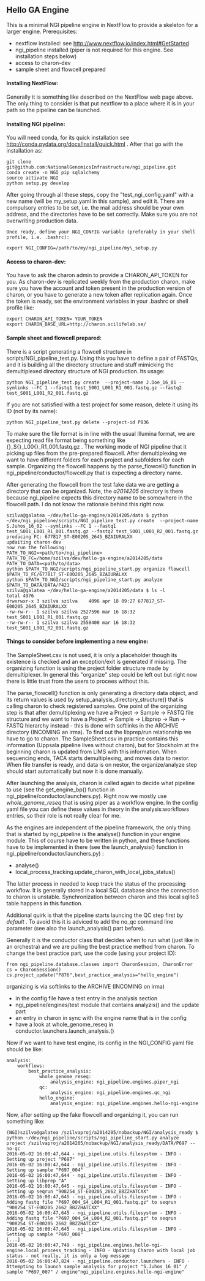 Hello GA Engine
---------------

This is a minimal NGI pipeline engine in NextFlow to provide a skeleton for a
larger engine. Prerequisites:

- nextflow installed: see http://www.nextflow.io/index.html#GetStarted 
- ngi\_pipeline installed (piper is not required for this engine. See
  installation steps below)
- access to charon-dev
- sample sheet and flowcell prepared

#### Installing NextFlow:

Generally it is something like described on the NextFlow web page above.  The
only thing to consider is that put nextflow to a place where it is in your path
so the pipeline can be launched.

#### Installing NGI pipeline:

You will need conda, for its quick installation see
http://conda.pydata.org/docs/install/quick.html . After that go with the
installation as:

    git clone git@github.com:NationalGenomicsInfrastructure/ngi_pipeline.git
    conda create -n NGI pip sqlalchemy 
    source activate NGI
    python setup.py develop

After going through all these steps, copy the "test\_ngi\_config.yaml" with a
new name (will be my\_setup.yaml in this sample), and edit it. There are
compulsory entries to be set, i.e.  the mail address should be your own
address, and the directories have to be set correctly. Make sure you are not
overwriting production data.

    Once ready, define your NGI_CONFIG variable (preferably in your shell
    profile, i.e. .bashrc):

    export NGI_CONFIG=/path/to/my/ngi_pipeline/my\_setup.py

#### Access to charon-dev:

You have to ask the charon admin to provide a CHARON\_API\_TOKEN for you. As
charon-dev is replicated weekly from the production charon, make sure you have
the account and token present in the production version of charon, or you have
to generate a new token after replication again. Once the token is ready, set
the environment variables in your .bashrc or shell profile like:

    export CHARON_API_TOKEN= YOUR_TOKEN
    export CHARON_BASE_URL=http://charon.scilifelab.se/

#### Sample sheet and flowcell prepared:

There is a script generating a flowcell structure in
scripts/NGI\_pipeline\_test.py. Using this you have to define a pair of FASTQs,
and it is building all the directory structure and stuff mimicking the
demultiplexed directory structure of NGI production. Its usage:

    python NGI_pipeline_test.py create  --project-name J.Doe_16_01 --symlinks --FC 1 --fastq1 test_S001_L001_R1_001.fastq.gz --fastq2 test_S001_L001_R2_001.fastq.gz

If you are not satisfied with a test project for some reason, delete it using
its ID (not by its name):

    python NGI_pipeline_test.py delete --project-id P836

To make sure the file format is in line with the usual Illumina format, we are
expecting read file format being something like
{}\_S{}\_L00{}\_R1\_001.fastq.gz . The working mode of NGI pipeline that it
picking up files from the pre-prepared flowcell. After demultiplexing we want
to have different folders for each project and subfolders for each sample.
Organizing the flowcell happens by the parse\_flowcell() function in
ngi\_pipeline/conductor/flowcell.py that is expecting a directory name. 

After generating the flowcell from the test fake data we are getting a
directory that can be organized. Note, the *a2014205* directory is there
because ngi\_pipeline expects this directory name to be somewhere in the
flowcell path. I do not know the rationale behind this right now.

    szilva@galatea ~/dev/hello-ga-engine/a2014205/data $ python ~/dev/ngi_pipeline/scripts/NGI_pipeline_test.py create  --project-name S.Juhos_16_02 --symlinks --FC 1 --fastq1 test_S001_L001_R1_001.fastq.gz --fastq2 test_S001_L001_R2_001.fastq.gz
    producing FC: 677817_ST-E00205_2645_BZAIURALXX
    updaiting charon-dev
    now run the following:
    PATH_TO_NGI=<path/to>/ngi_pipeline>
    PATH_TO_FC=/home/szilva/dev/hello-ga-engine/a2014205/data
    PATH_TO_DATA=<path/to/data>
    python $PATH_TO_NGI/scripts/ngi_pipeline_start.py organize flowcell $PATH_TO_FC/677817_ST-E00205_2645_BZAIURALXX
    python $PATH_TO_NGI/scripts/ngi_pipeline_start.py analyze $PATH_TO_DATA/DATA/P421
    szilva@galatea ~/dev/hello-ga-engine/a2014205/data $ ls -l
    total 4976
    drwxrwxr-x 3 szilva szilva    4096 apr 18 09:27 677817_ST-E00205_2645_BZAIURALXX
    -rw-rw-r-- 1 szilva szilva 2527596 mar 16 18:32 test_S001_L001_R1_001.fastq.gz
    -rw-rw-r-- 1 szilva szilva 2558400 mar 16 18:32 test_S001_L001_R2_001.fastq.gz

#### Things to consider before implementing a new engine:

The SampleSheet.csv is not used, it is only a placeholder though its existence
is checked and an exception/exit is generated if missing. The organizing
function is using the project folder structure made by demultiplexer. In
general this "organize" step could be left out but right now there is little
trust from the users to procees without this. 

The parse\_flowcell() function is only generating a directory data object, and
its return values is used by setup\_analysis\_directory\_structure() that is
calling charon to check registered samples. One point of the organizing step is
that after demultiplexing we have a Project -> Sample -> FASTQ file structure
and we want to have a Project -> Sample -> Libprep -> Run -> FASTQ hierarchy
instead - this is done with softlinks in the ARCHIVE directory (INCOMING an
irma). To find out the libprep/run relationship we have to go to charon. The
SampleSheet.csv in practice contains this information (Uppsala pipeline lives
without charon), but for Stockholm at the beginning charon is updated from LIMS
with this information.  When sequencing ends, TACA starts demultiplexing, and
moves data to nestor. When file transfer is ready, and data is on nestor, the
organize/analyze step should start automatically but now it is done manually. 

After launching the analysis, charon is called again to decide what pipeline to
use (see the get\_engine\_bp() function in
ngi\_pipeline/conductor/launchers.py). Right now we mostly use
*whole\_genome\_reseq* that is using piper as a workflow engine.  In the config
yaml file you can define these values in theory in the analysis:workflows
entries, so their role is not really clear for me.

As the engines are independent of the pipeline framework, the only thing that
is started by ngi\_pipeline is the analyse() function in your engine module.
This of course have to be written in python, and these functions have to be
implemented in there (see the launch\_analysis() function in
ngi\_pipeline/conductor/launchers.py) :

 * analyse()
 * local\_process\_tracking.update\_charon\_with\_local\_jobs\_status()

The latter process in needed to keep track the status of the processing
workflow. It is generally stored in a local SQL database since the connection
to charon is unstable. Synchronization between charon and this local sqlite3
table happens in this function. 

Additional quirk is that the pipeline starts launcing the QC step first *by
default* . To avoid this it is adviced to add the no\_qc command line parameter
(see also the launch\_analysis() part before).

Generally it is the conductor class that decides when to run what (just like in
an orchestra) and we are pulling the best practice method from charon. To
change the best practice part, use the code (using your project ID):

    from ngi_pipeline.database.classes import CharonSession, CharonError
    cs = CharonSession()
    cs.project_update("P876",best_practice_analysis="hello_engine")


organizing is via softlinks to the ARCHIVE (INCOMING on irma)

 * in the config file have a test entry in the analysis section
 * ngi\_pipeline/engines/test module that contains analyzis() and the update part
 * an entry in charon in sync with the engine name that is in the config
 * have a look at whole\_genome\_reseq in conductor.launchers.launch\_analysis.()

Now if we want to have test engine, its config in the NGI\_CONFIG yaml file
should be like:

    analysis:
        workflows:
            best_practice_analysis:
                whole_genome_reseq:
                    analysis_engine: ngi_pipeline.engines.piper_ngi
                qc:
                    analysis_engine: ngi_pipeline.engines.qc_ngi
                hello_engine:
                    analysis_engine: ngi_pipeline.engines.hello-ngi-engine

Now, after setting up the fake flowcell and organizing it, you can run something like:

    (NGI)szilva@galatea /szilvaproj/a2014205/nobackup/NGI/analysis_ready $ python ~/dev/ngi_pipeline/scripts/ngi_pipeline_start.py analyze project /szilvaproj/a2014205/nobackup/NGI/analysis_ready/DATA/P697 --no-qc
    2016-05-02 16:00:47,644 - ngi_pipeline.utils.filesystem - INFO - Setting up project "P697"
    2016-05-02 16:00:47,644 - ngi_pipeline.utils.filesystem - INFO - Setting up sample "P697_004"
    2016-05-02 16:00:47,644 - ngi_pipeline.utils.filesystem - INFO - Setting up libprep "A"
    2016-05-02 16:00:47,645 - ngi_pipeline.utils.filesystem - INFO - Setting up seqrun "908254_ST-E00205_2662_BBZZHATCXX"
    2016-05-02 16:00:47,645 - ngi_pipeline.utils.filesystem - INFO - Adding fastq file "P697_004_S4_L004_R1_001.fastq.gz" to seqrun "908254_ST-E00205_2662_BBZZHATCXX"
    2016-05-02 16:00:47,645 - ngi_pipeline.utils.filesystem - INFO - Adding fastq file "P697_004_S4_L004_R2_001.fastq.gz" to seqrun "908254_ST-E00205_2662_BBZZHATCXX"
    2016-05-02 16:00:47,645 - ngi_pipeline.utils.filesystem - INFO - Setting up sample "P697_008"
    [...]
    2016-05-02 16:00:47,749 - ngi_pipeline.engines.hello-ngi-engine.local_process_tracking - INFO - Updating Charon with local job status - not really, it is only a log message
    2016-05-02 16:00:47,824 - ngi_pipeline.conductor.launchers - INFO - Attempting to launch sample analysis for project "S.Juhos_16_01" / sample "P697_007" / engine"ngi_pipeline.engines.hello-ngi-engine"
